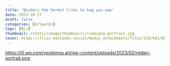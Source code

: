 ```yaml
---
title: 'Niidari the hermit tries to hug you uwu'
date: 2023-10-27
draft: false
categories: [Artworks]
tags: [Nii] 
thumbnail: /static/image/thumbnails/riamidea-portrait.jpg
cover: https://files.mastodon.social/media_attachments/files/110/941/087/212/684/755/original/94a8293593bfa5ef.jpg
---
```

https://i0.wp.com/ypsilenna.art/wp-content/uploads/2023/02/niidari-portrait.png
